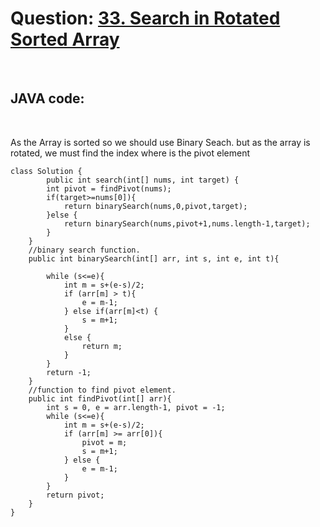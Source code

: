 # Question: [33. Search in Rotated Sorted Array](https://leetcode.com/problems/search-in-rotated-sorted-array/)

<br>

## JAVA code:

<br>

As the Array is sorted so we should use Binary Seach.
but as the array is rotated, we must find the index where is the pivot element

    class Solution {
            public int search(int[] nums, int target) {
            int pivot = findPivot(nums);
            if(target>=nums[0]){
                return binarySearch(nums,0,pivot,target);
            }else {
                return binarySearch(nums,pivot+1,nums.length-1,target);
            }
        }
        //binary search function.
        public int binarySearch(int[] arr, int s, int e, int t){

            while (s<=e){
                int m = s+(e-s)/2;
                if (arr[m] > t){
                    e = m-1;
                } else if(arr[m]<t) {
                    s = m+1;
                }
                else {
                    return m;
                }
            }
            return -1;
        }
        //function to find pivot element.
        public int findPivot(int[] arr){
            int s = 0, e = arr.length-1, pivot = -1;
            while (s<=e){
                int m = s+(e-s)/2;
                if (arr[m] >= arr[0]){
                    pivot = m;
                    s = m+1;
                } else {
                    e = m-1;
                }
            }
            return pivot;
        }
    }
